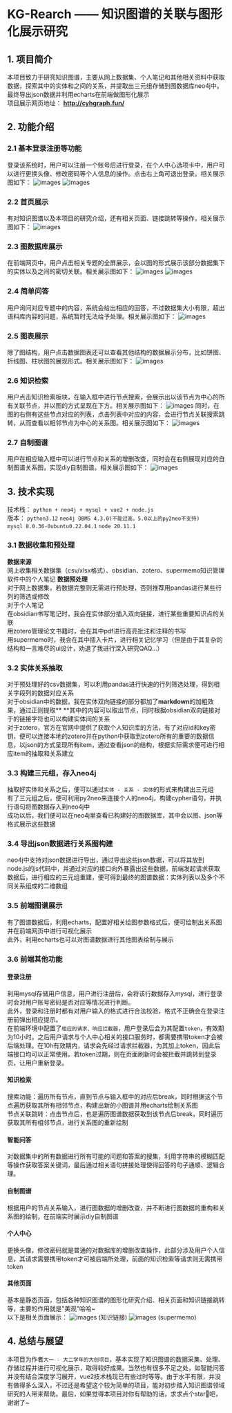 # KG-Rearch —— 知识图谱的关联与图形化展示研究

## 1. 项目简介
本项目致力于研究知识图谱，主要从网上数据集、个人笔记和其他相关资料中获取数据，探索其中的实体和之间的关系，并提取出三元组存储到图数据库neo4j中。最终导出json数据并利用echarts在前端做图形化展示  
项目展示网页地址： **http://cyhgraph.fun/**

## 2. 功能介绍
### 2.1 基本登录注册等功能
登录该系统时，用户可以注册一个账号后进行登录，在个人中心选项卡中，用户可以进行更换头像、修改密码等个人信息的操作。点击右上角可退出登录。相关展示图如下：
![images](images/登录.png)
![images](images/注册.png)
### 2.2 首页展示
有对知识图谱以及本项目的研究介绍，还有相关页面、链接跳转等操作，相关展示图如下：
![images](images/首页.png)
### 2.3 图数据库展示
在前端网页中，用户点击相关专题的全屏展示，会以图的形式展示该部分数据集下的实体以及之间的密切关联。相关展示图如下：
![images](images/全屏图谱.png)
![images](images/高亮图谱.png)
### 2.4 简单问答
用户询问对应专题中的内容，系统会给出相应的回答，不过数据集大小有限，超出语料库内容的问题，系统暂时无法给予处理。相关展示图如下：
![images](images/问答.png)
### 2.5 图表展示
除了图结构，用户点击数据图表还可以查看其他结构的数据展示分布，比如饼图、折线图、柱状图的展现形式。相关展示图如下：
![images](images/图表.png)
### 2.6 知识检索
用户点击知识检索板块，在输入框中进行节点搜索，会展示出以该节点为中心的所有关联节点，并以图的方式呈现在下方。相关展示图如下：
![images](images/知识检索.png)
同时，在图的右侧有这些节点对应的列表，点击列表中对应的内容，会进行节点关联搜索跳转，从而查看以相邻节点为中心的关系图。相关展示图如下：
![images](images/节点跳转.png)
### 2.7 自制图谱
用户在相应输入框中可以进行节点和关系的增删改查，同时会在右侧展现对应的自制图谱关系图，实现diy自制图谱。相关展示图如下：
![images](images/自定义图谱.png)

## 3. 技术实现
技术栈： `python + neo4j + mysql + vue2 + node.js`  
版本： `python3.12` `neo4j DBMS 4.3.0(不能过高，5.0以上的py2neo不支持)`  
`mysql 8.0.36-0ubuntu0.22.04.1` `node 20.11.1`
### 3.1 数据收集和预处理
**数据来源**  
网上收集相关数据集（csv/xlsx格式）、obsidian、zotero、supermemo知识管理软件中的个人笔记
**数据预处理**  
对于网上数据集，若数据完整则无需进行预处理，否则推荐用pandas进行某些行列的筛选或修改  
对于个人笔记  
在obsidian书写笔记时，我会在实体部分插入双向链接，进行某些重要知识点的关联  
用zotero管理论文书籍时，会在其中pdf进行高亮批注和注释的书写  
用supermemo时，我会在其中插入卡片，进行相关记忆学习（但是由于其复杂的结构和一言难尽的ui设计，劝退了我进行深入研究QAQ...）  
### 3.2 实体关系抽取
对于预处理好的csv数据集，可以利用pandas进行快速的行列筛选处理，得到相关字段列的数据对应关系  
对于obsidian中的数据，我在实体双向链接的部分都加了**markdown**的加粗效果，通过正则提取** **其中的内容可以取出节点，同时根据obsidian双向链接对于的链接字符也可以构建实体间的关系  
对于zotero，官方在官网中提供了获取个人知识库的方法，有了对应id和key密钥，便可以连接本地的zotero并在python中获取到zotero所有的重要的数据信息，以json的方式呈现所有item，通过查看json的结构，根据实际需求便可进行相应item的抽取和关系建立
### 3.3 构建三元组，存入neo4j
抽取好实体和关系之后，便可以通过`实体 - 关系 - 实体`的形式来构建出三元组  
有了三元组之后，便可利用py2neo来连接个人的neo4j，构建cypher语句，并执行语句将图数据存入到neo4j中  
成功以后，我们便可以在neo4j里查看已构建好的图数据库，其中会以图、json等格式展示这些数据
### 3.4 导出json数据进行关系图构建
neo4j中支持对json数据进行导出，通过导出这些json数据，可以将其放到node.js的js代码中，并通过对应的接口向外暴露出这些数据，前端发起请求获取数据后，进行相应的三元组重建，便可得到最终的图谱数据：实体列表以及多个不同关系组成的二维数组
### 3.5 前端图谱展示
有了图谱数据后，利用echarts，配置好相关绘图参数格式后，便可绘制出关系图并在前端网页中进行可视化展示  
此外，利用echarts也可以对图谱数据进行其他图表绘制与展示
### 3.6 前端其他功能
#### 登录注册
利用mysql存储用户信息，用户进行注册后，会将该行数据存入mysql，进行登录时会对用户账号密码是否对应等情况进行判断。  
此外，登录和注册时都有对用户输入的格式进行合法校验，格式不正确会在登录注册前弹出相应提示。  
在前端环境中配置了`相应的请求、响应拦截器`，用户登录后会为其配置`token`，有效期为10小时。之后用户请求与个人中心相关的接口服务时，都需要携带token才会被后端处理。在10h有效期内，请求会先经过请求拦截器，为其加上token，因此后端接口均可以正常使用。若token过期，则在页面刷新时会被拦截并跳转到登录页，让用户重新登录。
#### 知识检索
搜索功能：遍历所有节点，直到节点与输入框中的对应后break，同时根据这个节点遍历获取其所有相邻节点，构建出新的小图谱并用echarts绘制关系图  
节点关联跳转：点击节点后，也是遍历图谱数据获取到该节点后break，同时遍历获取其所有相邻节点，进行关系图的重新绘制
#### 智能问答
对数据集中的所有数据进行所有可能的问题和答案的搜集，利用字符串的模糊匹配等操作获取答案关键词，最后通过相关语句拼接处理使得回答的句子通顺、逻辑合理。
#### 自制图谱
根据用户的节点关系输入，进行图数据的增删改查，并不断进行图数据的重构和关系图的绘制，在前端实时展示diy自制图谱
#### 个人中心
更换头像，修改密码就是普通的对数据库的增删改查操作，此部分涉及用户个人信息，其请求需要携带token才可被后端所处理，前面的知识检索等请求则无需携带token
#### 其他页面
基本是静态页面，包括各种知识图谱的图形化研究介绍、相关页面和知识链接跳转等，主要的作用就是"美观"哈哈~  
以下是相关页面展示：
![images](images/知识链接.png)
(知识链接)
![images](images/supermemo.png)
(supermemo)

## 4. 总结与展望
本项目为作者`大一 - 大二学年的大创项目`，基本实现了知识图谱的数据采集、处理、存储过程并进行可视化展示，取得较好成果。当然也有很多不足之处，如智能问答并没有结合深度学习展开，vue2技术栈现已有些过时等等。由于水平有限，并没有做得多么深入，不过还是希望这个较为简单的项目，能对初步踏入知识图谱领域研究的人带来帮助。最后，如果觉得本项目对你有帮助的话，求求点个star🤩吧，谢谢了~